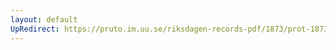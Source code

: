 ```yaml
---
layout: default
UpRedirect: https://pruto.im.uu.se/riksdagen-records-pdf/1873/prot-1873--ak--502/prot-1873--ak--502_014.pdf
---
```

